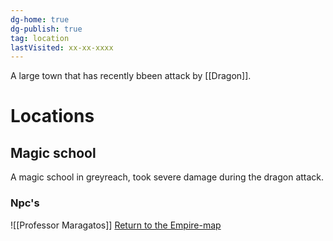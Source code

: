 ```yaml
---
dg-home: true
dg-publish: true
tag: location
lastVisited: xx-xx-xxxx
---
```


A large town that has recently bbeen attack by [[Dragon]].

# Locations
## Magic school
A magic school in greyreach, took severe damage during the dragon attack.
### Npc's
![[Professor Maragatos]]
[Return to the Empire-map](Vreastorian%20Empire)  